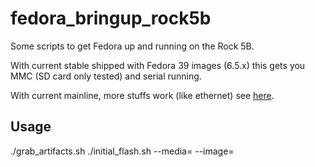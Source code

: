 # fedora_bringup_rock5b

Some scripts to get Fedora up and running on the Rock 5B.

With current stable shipped with Fedora 39 images (6.5.x) this gets you MMC (SD card only tested) and serial running.

With current mainline, more stuffs work (like ethernet) see [here](https://gitlab.collabora.com/hardware-enablement/rockchip-3588/notes-for-rockchip-3588/-/blob/main/mainline-status.md).


## Usage

./grab_artifacts.sh
./initial_flash.sh --media=<media> --image=<image>